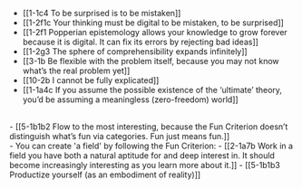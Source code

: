 - [[1-1c4 To be surprised is to be mistaken]]
- [[1-2f1c Your thinking must be digital to be mistaken, to be surprised]]
- [[1-2f1 Popperian epistemology allows your knowledge to grow forever because it is digital. It can fix its errors by rejecting bad ideas]]
- [[1-2g3 The sphere of comprehensibility expands infinitely]]
- [[3-1b Be flexible with the problem itself, because you may not know what’s the real problem yet]]
- [[10-2b I cannot be fully explicated]]
- [[1-1a4c If you assume the possible existence of the ‘ultimate’ theory, you’d be assuming a meaningless (zero-freedom) world]]
<br>
- [[5-1b1b2 Flow to the most interesting, because the Fun Criterion doesn’t distinguish what’s fun via categories. Fun just means fun.]]
<br>
- You can create 'a field' by following the Fun Criterion:
- [[2-1a7b Work in a field you have both a natural aptitude for and deep interest in. It should become increasingly interesting as you learn more about it.]]
- [[5-1b1b3 Productize yourself (as an embodiment of reality)]]
